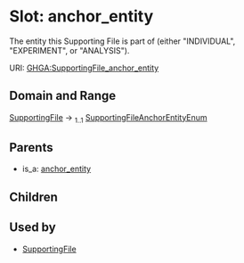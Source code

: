
# Slot: anchor_entity


The entity this Supporting File is part of (either "INDIVIDUAL", "EXPERIMENT", or "ANALYSIS").

URI: [GHGA:SupportingFile_anchor_entity](https://w3id.org/GHGA/SupportingFile_anchor_entity)


## Domain and Range

[SupportingFile](SupportingFile.md) &#8594;  <sub>1..1</sub> [SupportingFileAnchorEntityEnum](SupportingFileAnchorEntityEnum.md)

## Parents

 *  is_a: [anchor_entity](anchor_entity.md)

## Children


## Used by

 * [SupportingFile](SupportingFile.md)

